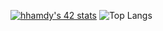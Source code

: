[![hhamdy's 42 stats](https://badge.mediaplus.ma/darkblue/hhamdy)](https://github.com/oakoudad/badge42)
![Top Langs](https://github-readme-stats.vercel.app/api/top-langs/?username=anuraghazra&layout=compact)